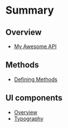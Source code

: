 # Summary

## Overview

* [My Awesome API](README.md)

## Methods

* [Defining Methods](methods.md)

## UI components

* [Overview](ui-components/line-height.md)
* [Typography](ui-components/typography.md)

